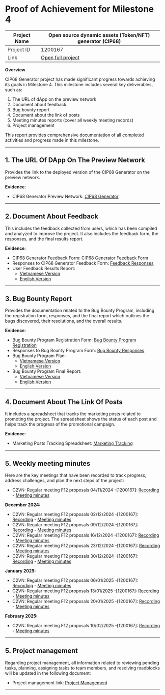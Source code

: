 #  Proof of Achievement for Milestone 4
|  Project Name |Open source dynamic assets (Token/NFT) generator (CIP68)|
| ------------ | ------------ |
| Project ID  | 1200167 |
|  Link  |  [Open full project](https://milestones.projectcatalyst.io/projects/1200167/) |


**Overview**

CIP68 Generator project has made significant progress towards achieving its goals in Milestone 4. This milestone includes several key deliverables, such as:
1. The URL of dApp on the preview network
2. Document about feedback
3. Bug bounty report
4. Document about the link of posts
5. Meeting minutes reports (cover all weekly meeting records)
6. Project management

This report provides comprehensive documentation of all completed activities and progress made in this milestone.


---

## **1. The URL Of DApp On The Preview Network**

Provides the link to the deployed version of the CIP68 Generator on the preview network.

**Evidence**: 

- CIP68 Generator Preview Network: [CIP68 Generator](https://cip68.cardano2vn.io/)


---

## **2. Document About Feedback** 

This includes the feedback collected from users, which has been compiled and analyzed to improve the project. It also includes the feedback form, the responses, and the final results report.

**Evidence**:  

- CIP68 Generator Feedback Form: [CIP68 Generator Feedback Form](https://forms.gle/xtEPAYvpfmxcjyzdA)
- Responses to CIP68 Generator Feedback Form: [Feedback Responses](https://docs.google.com/spreadsheets/d/1SnWBBmHqKiH6R0OLN2SCDOcHjQ2lKNt0Ix25gaoDxWs/edit?gid=649125035#gid=649125035)
- User Feedback Results Report:
  - [Vietnamese Version](https://docs.google.com/document/d/1dFKK6_JOSEV0gOLv81cgfuGbJOWB2WWd5UhAOE6on3U/edit?tab=t.0#heading=h.e47c2iquioq6)  
  - [English Version](https://docs.google.com/document/d/1L7oISvw9dJ4ANE0_8Px9i3SiOiyiMUu6WBabIDVnPGw/edit?tab=t.0)
 

---

## **3. Bug Bounty Report**  

Provides the documentation related to the Bug Bounty Program, including the registration form, responses, and the final report which outlines the bugs discovered, their resolutions, and the overall results.

**Evidence**:  

- Bug Bounty Program Registration Form: [Bug Bounty Program Registration](https://forms.gle/Jdpz9vXJWHAqgXNN6)  
- Responses to Bug Bounty Program Form: [Bug Bounty Responses](https://docs.google.com/spreadsheets/d/1L3f0TlMj0jSl-I0CTtuPCTGMwA3pjo8GPhv1Pb_qXNk/edit?gid=1135307451#gid=1135307451)
- Bug Bounty Program Plan:
  - [Vietnamese Version](https://drive.google.com/file/d/1Xj0P-SIGFtqZE-Kl6m7nqdBrU3ngwduu/view?usp=drive_link)  
  - [English Version](https://drive.google.com/file/d/1nYN6RmpEjIfjcuWPpqyPY3aeC4iTzYrI/view?usp=sharing)
- Bug Bounty Program Final Report:  
  - [Vietnamese Version](https://docs.google.com/document/d/1oGaLBQAGX3L4uLUSoIrmtdGdov3I92VyVdxqwBx0Nm4/edit?tab=t.0)  
  - [English Version](https://docs.google.com/document/d/1Smycp-XALgKRHE4jRghNZKh-Lc9JI-NAeSf6QSmprHk/edit?tab=t.0#heading=h.a8ogyyu4n6rn)

---



## **4. Document About The Link Of Posts**

It includes a spreadsheet that tracks the marketing posts related to promoting the project. The spreadsheet shows the status of each post and helps track the progress of the promotional campaign.

**Evidence**:  
- Marketing Posts Tracking Spreadsheet: [Marketing Tracking](https://docs.google.com/spreadsheets/d/1LQF7zFIo-nLMYyCmsRBt0H0erxwbQkAkjHKyaza_cwE/edit?gid=924843098#gid=924843098)


---

## **5. Weekly meeting minutes** 

Here are the key meetings that have been recorded to track progress, address challenges, and plan the next steps of the project:

- C2VN: Regular meeting F12 proposals 04/11/2024 -[1200167]: [Recording](https://youtu.be/O36dwFICYmQ) - [Meeting minutes](https://docs.google.com/document/d/11TJK7x_ohuTATVBU42xj2l8wSgfF3IJ-/edit?usp=drive_link&ouid=107549707092065987144&rtpof=true&sd=true)

**December 2024:**
- C2VN: Regular meeting F12 proposals 02/12/2024 -[1200167]: [Recording](https://youtu.be/QC3XN_T4EQk) - [Meeting minutes](https://docs.google.com/document/d/1wGhMnRBdGPPI3nBs77_evRZslsE2Wze5/edit?usp=drive_link&ouid=107549707092065987144&rtpof=true&sd=true)
- C2VN: Regular meeting F12 proposals 09/12/2024 -[1200167]: [Recording](https://youtu.be/qSeUOCRkmDk) - [Meeting minutes](https://docs.google.com/document/d/1vlUpOQ1lyjzwmv_GJb8MZWfnuI6dZ49v/edit?usp=drive_link&ouid=107549707092065987144&rtpof=true&sd=true)
- C2VN: Regular meeting F12 proposals 16/12/2024 -[1200167]: [Recording](https://youtu.be/IWeBtfH8B_w) - [Meeting minutes](https://docs.google.com/document/d/1chWsZhXks1vTikCiN0v1ubaBhEirUMU5/edit?usp=drive_link&ouid=107549707092065987144&rtpof=true&sd=true)
- C2VN: Regular meeting F12 proposals 23/12/2024 -[1200167]: [Recording](https://youtu.be/LQfDANHOpqc) - [Meeting minutes](https://docs.google.com/document/d/1mWgfSLi4c6PBygOZOmS_d9Hatg65YEc1/edit?usp=drive_link&ouid=107549707092065987144&rtpof=true&sd=true)
- C2VN: Regular meeting F12 proposals 30/12/2024 -[1200167]: [Recording](https://youtu.be/QD_2P8x8TwY) - [Meeting minutes](https://docs.google.com/document/d/1c4N6XBqaZ_JXF5hK7BX4pVEkpbz96qC-/edit?usp=drive_link&ouid=107549707092065987144&rtpof=true&sd=true)

**January 2025:**
- C2VN: Regular meeting F12 proposals 06/01/2025 -[1200167]: [Recording](https://youtu.be/_HSItwdSFXs) - [Meeting minutes](https://docs.google.com/document/d/1yee7yJOHyG82octKRlZpDHDChb-6Y_ir/edit?usp=drive_link&ouid=107549707092065987144&rtpof=true&sd=true)
- C2VN: Regular meeting F12 proposals 13/01/2025 -[1200167]: [Recording](https://www.youtube.com/watch?v=KfZqJHafH00) - [Meeting minutes](https://docs.google.com/document/d/1XbV4aOfjuLLrkhE2ma4k-j6Z9Ldk5GFN/edit?usp=drive_link&ouid=107549707092065987144&rtpof=true&sd=true)
- C2VN: Regular meeting F12 proposals 20/01/2025 -[1200167]: [Recording](#) - [Meeting minutes](https://docs.google.com/document/d/1ENYyfx6rDh_RnxfbI1Ni3YVlpCYQpquZ/edit?usp=drive_link&ouid=107549707092065987144&rtpof=true&sd=true)

**February 2025:**
- C2VN: Regular meeting F12 proposals 10/02/2025 -[1200167]: [Recording](https://www.youtube.com/watch?v=Wq95Ym5eWP8) - [Meeting minutes](https://docs.google.com/document/d/1s40H3Fy62k6zouu3XfDhjSO2muZkQu8o/edit?usp=drive_link&ouid=107549707092065987144&rtpof=true&sd=true)
---

## **5. Project management**  

Regarding project management, all information related to reviewing pending tasks, planning, assigning tasks to team members, and resolving roadblocks will be updated in the following document: 
- Project management link: [Project Management](https://docs.google.com/spreadsheets/d/1BZDGPv1d1MHMyX7ycNraAZght-hz44lT/edit?gid=1613824326#gid=1613824326)


---
